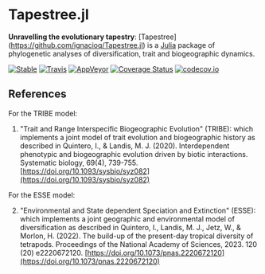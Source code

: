 # Tapestree.jl

**Unravelling the evolutionary tapestry**:
[Tapestree] (https://github.com/ignacioq/Tapestree.jl) is a 
[Julia](http://julialang.org) package of phylogenetic analyses of 
diversification, trait and biogeographic dynamics.

[![Stable](https://img.shields.io/badge/docs-stable-blue.svg)](https://ignacioq.github.io/Tapestree.jl/)
[![Travis](https://travis-ci.org/ignacioq/Tapestree.jl.svg?branch=master)](https://travis-ci.org/ignacioq/Tapestree.jl)
[![AppVeyor](https://ci.appveyor.com/api/projects/status/ks4wkrv6d4qw5wn1?svg=true)](https://ci.appveyor.com/project/ignacioq/tapestree-jl)
[![Coverage Status](https://coveralls.io/repos/ignacioq/Tapestree.jl/badge.svg?branch=master&service=github)](https://coveralls.io/github/ignacioq/Tapestry.jl?branch=master)
[![codecov.io](http://codecov.io/github/ignacioq/Tapestree.jl/coverage.svg?branch=master)](http://codecov.io/github/ignacioq/Tapestry.jl?branch=master)

## References

For the TRIBE model:

1. "Trait and Range Interspecific Biogeographic Evolution" (TRIBE): which implements a joint model of trait evolution and biogeographic history as described in 
Quintero, I., & Landis, M. J. (2020). Interdependent phenotypic and biogeographic evolution driven by biotic interactions. Systematic biology, 69(4), 739-755. [https://doi.org/10.1093/sysbio/syz082](https://doi.org/10.1093/sysbio/syz082)

For the ESSE model:

2. "Environmental and State dependent Speciation and Extinction" (ESSE): which implements a joint geographic and environmental model of diversification as described in 
Quintero, I., Landis, M. J., Jetz, W., & Morlon, H. (2022). The build-up of the present-day tropical diversity of tetrapods. Proceedings of the National Academy of Sciences, 2023. 120 (20) e2220672120. [https://doi.org/10.1073/pnas.2220672120](https://doi.org/10.1073/pnas.2220672120)
